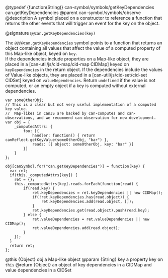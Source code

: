 @typedef {function(String)} can-symbol/symbols/getKeyDependencies can.getKeyDependencies
@parent can-symbol/symbols/observe
@description A symbol placed on a constructor to reference a function that returns the other events that will trigger an event for the key on the object.

@signature `@@can.getKeyDependencies(key)`

The `@@@@can.getKeyDependencies` symbol points to a function that returns an object containing all values that affect the
value of a computed property of this Map-like object, keyed on `key`.  
If the dependencies include properties on a Map-like object, they are placed in a [can-util/js/cid-map/cid-map CIDMap] 
keyed on `keyDependencies` in the return object. If the dependencies include the values of Value-like objects, they are 
placed in a [can-util/js/cid-set/cid-set CIDSet] keyed on `valueDependencies`.
Return `undefined` if the value is not computed, or an empty object if a key is computed without external dependencies.

```
var someOtherObj;
// This is a clear but not very useful implementation of a computed key value.
//  Map-likes in CanJS are backed by can-computes and can-observations, and we recommend can-observation for new development.
var obj = {
	_computedAttrs: {
		foo: [{ 
			handler: function() { return canReflect.getKeyValue(someOtherObj, "bar") },
			reads: [{ object: someOtherObj, key: "bar" }]
		}]
	}
};

obj[canSymbol.for("can.getKeyDependencies")] = function(key) {
  var ret;
  if(this._computedAttrs[key]) {
  	ret = {};
  	this._computedAttrs[key].reads.forEach(function(read) {
  		if(read.key) {
  			ret.keyDependencies = ret.keyDependencies || new CIDMap();
  			if(!ret.keyDependencies.has(read.object)) {
  				ret.keyDependencies.add(read.object, []);
  			}
  			ret.keyDependencies.get(read.object).push(read.key);
  		} else {
  			ret.valueDependencies = ret.valueDependencies || new CIDMap();
  			ret.valueDependencies.add(read.object);
  		}
  	});
  }
  return ret;
};
```

@this {Object} obj a Map-like object
@param {String} key a property key on `this`
@return {Object} an object of key dependencies in a CIDMap and value dependencies in a CIDSet
